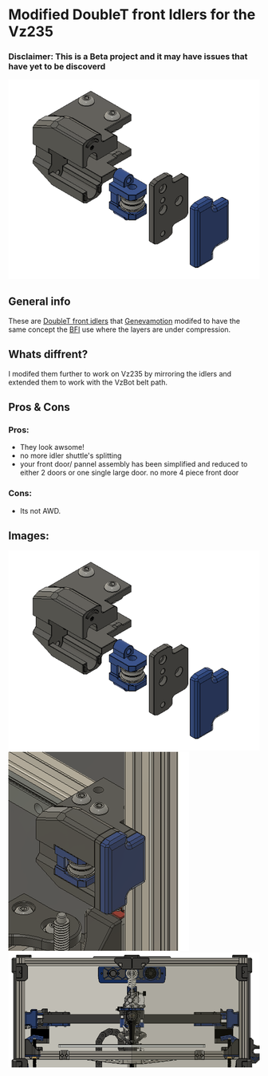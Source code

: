 # Modified DoubleT front Idlers for the Vz235
### Disclaimer: This is a Beta project and it may have issues that have yet to be discoverd

![Exploded](images/Exploded_View.png)

## General info
These are [DoubleT front idlers](https://github.com/PrintersForAnts/Tiny-T/tree/main/STLs/gantry/front_idlers) that [Genevamotion](https://github.com/tdlane1) modifed to have the same concept the [BFI](https://github.com/clee/VoronBFI) use where the layers are under compression.
## Whats diffrent?
I modifed them further to work on Vz235 by mirroring the idlers and extended them to work with the VzBot belt path.

## Pros & Cons
### Pros:
- They look awsome!
- no more idler shuttle's splitting
- your front door/ pannel assembly has been simplified and reduced to either 2 doors or one single large door. no more 4 piece front door
### Cons:
- Its not AWD.

## Images:
![Exploded](images/Exploded_View.png)
![Installed-Angled](images/installed_angled_view.png)
![Installed-Front](images/installed_front_view.png)